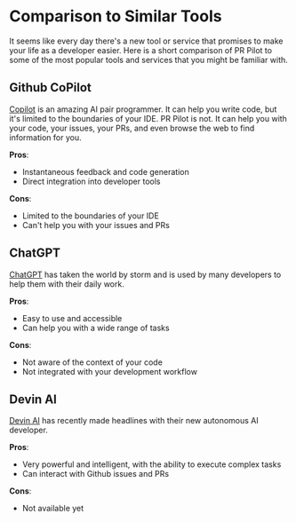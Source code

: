 # Comparison to Similar Tools

It seems like every day there's a new tool or service that promises to make your life as a developer easier. 
Here is a short comparison of PR Pilot to some of the most popular tools and services that you might be familiar with.

## Github CoPilot

[Copilot](https://github.com/features/copilot) is an amazing AI pair programmer. It can help you write code, but it's limited to the boundaries of your IDE.
PR Pilot is not. It can help you with your code, your issues, your PRs, and even browse the web to find information for you.

**Pros**:
- Instantaneous feedback and code generation
- Direct integration into developer tools

**Cons**:
- Limited to the boundaries of your IDE
- Can't help you with your issues and PRs

## ChatGPT

[ChatGPT](https://chat.openai.com/) has taken the world by storm and is used by many developers to help them with their daily work.

**Pros**:
- Easy to use and accessible
- Can help you with a wide range of tasks

**Cons**:
- Not aware of the context of your code
- Not integrated with your development workflow


## Devin AI
[Devin AI](https://www.cognition-labs.com/blog) has recently made headlines with their new autonomous AI developer.


**Pros**:
- Very powerful and intelligent, with the ability to execute complex tasks
- Can interact with Github issues and PRs

**Cons**:
- Not available yet

